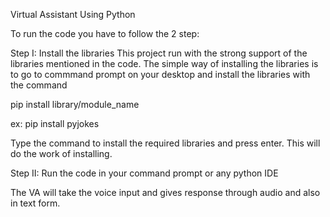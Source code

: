 Virtual Assistant Using Python

To run the code you have to follow the 2 step:

Step I: Install the libraries
This project run with the strong support of the libraries mentioned in the code.
The simple way of installing the libraries is to go to commmand prompt on your desktop and 
install the libraries with the command

pip install library/module_name

ex: pip install pyjokes

Type the command to install the required libraries and press enter.
This will do the work of installing.

Step II: Run the code in your command prompt or any python IDE

The VA will take the voice input and gives response through audio and also in text form.
